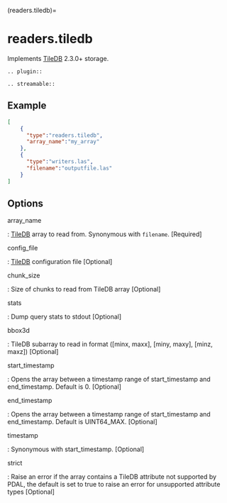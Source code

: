 (readers.tiledb)=

# readers.tiledb

Implements [TileDB] 2.3.0+ storage.

```{eval-rst}
.. plugin::
```

```{eval-rst}
.. streamable::
```

## Example

```json
[
    {
      "type":"readers.tiledb",
      "array_name":"my_array"
    },
    {
      "type":"writers.las",
      "filename":"outputfile.las"
    }
]
```

## Options

array_name

: [TileDB] array to read from. Synonymous with `filename`. \[Required\]

config_file

: [TileDB] configuration file \[Optional\]

chunk_size

: Size of chunks to read from TileDB array \[Optional\]

stats

: Dump query stats to stdout \[Optional\]

bbox3d

: TileDB subarray to read in format (\[minx, maxx\], \[miny, maxy\], \[minz, maxz\]) \[Optional\]

start_timestamp

: Opens the array between a timestamp range of start_timestamp and end_timestamp. Default is 0. \[Optional\]

end_timestamp

: Opens the array between a timestamp range of start_timestamp and end_timestamp. Default is UINT64_MAX. \[Optional\]

timestamp

: Synonymous with start_timestamp. \[Optional\]

strict

: Raise an error if the array contains a TileDB attribute not supported by PDAL, the default is set to true to raise an error for unsupported attribute types \[Optional\]

```{include} reader_opts.md
```

[tiledb]: https://tiledb.io
